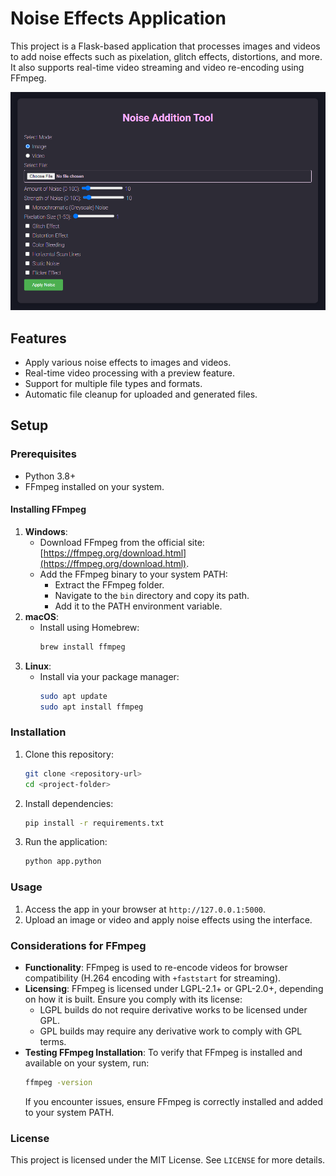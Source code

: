 # Noise Effects Application

This project is a Flask-based application that processes images and videos to add noise effects such as pixelation, glitch effects, distortions, and more. It also supports real-time video streaming and video re-encoding using FFmpeg.

![App Preview](./noise-tool_ss01.png)

## Features
- Apply various noise effects to images and videos.
- Real-time video processing with a preview feature.
- Support for multiple file types and formats.
- Automatic file cleanup for uploaded and generated files.

## Setup

### Prerequisites
- Python 3.8+
- FFmpeg installed on your system.

#### Installing FFmpeg
1. **Windows**:
   - Download FFmpeg from the official site: [https://ffmpeg.org/download.html](https://ffmpeg.org/download.html).
   - Add the FFmpeg binary to your system PATH:
     - Extract the FFmpeg folder.
     - Navigate to the `bin` directory and copy its path.
     - Add it to the PATH environment variable.
2. **macOS**:
   - Install using Homebrew:
     ```bash
     brew install ffmpeg
     ```
3. **Linux**:
   - Install via your package manager:
     ```bash
     sudo apt update
     sudo apt install ffmpeg
     ```

### Installation
1. Clone this repository:
   ```bash
   git clone <repository-url>
   cd <project-folder>
   ```
2. Install dependencies:
   ```bash
   pip install -r requirements.txt
   ```
3. Run the application:
   ```bash
   python app.python
   ```
   
### Usage
1. Access the app in your browser at `http://127.0.0.1:5000`.
2. Upload an image or video and apply noise effects using the interface.

### Considerations for FFmpeg
- **Functionality**: FFmpeg is used to re-encode videos for browser compatibility (H.264 encoding with `+faststart` for streaming).
- **Licensing**: FFmpeg is licensed under LGPL-2.1+ or GPL-2.0+, depending on how it is built. Ensure you comply with its license:
  - LGPL builds do not require derivative works to be licensed under GPL.
  - GPL builds may require any derivative work to comply with GPL terms.
- **Testing FFmpeg Installation**: To verify that FFmpeg is installed and available on your system, run:
  ```bash
  ffmpeg -version
  ```
  If you encounter issues, ensure FFmpeg is correctly installed and added to your system PATH.

### License
This project is licensed under the MIT License. See `LICENSE` for more details.
